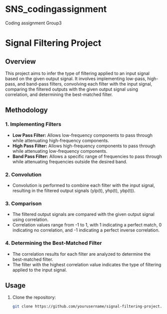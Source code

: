 # SNS_codingassignment
Coding assignment Group3
# Signal Filtering Project

## Overview

This project aims to infer the type of filtering applied to an input signal based on the given output signal. It involves implementing low-pass, high-pass, and band-pass filters, convolving each filter with the input signal, comparing the filtered outputs with the given output signal using correlation, and determining the best-matched filter.

## Methodology

### 1. Implementing Filters

- **Low Pass Filter:** Allows low-frequency components to pass through while attenuating high-frequency components.
- **High Pass Filter:** Allows high-frequency components to pass through while attenuating low-frequency components.
- **Band Pass Filter:** Allows a specific range of frequencies to pass through while attenuating frequencies outside the desired band.

### 2. Convolution

- Convolution is performed to combine each filter with the input signal, resulting in the filtered output signals (ylp(t), yhp(t), ybp(t)).

### 3. Comparison

- The filtered output signals are compared with the given output signal using correlation.
- Correlation values range from -1 to 1, with 1 indicating a perfect match, 0 indicating no correlation, and -1 indicating a perfect inverse correlation.

### 4. Determining the Best-Matched Filter

- The correlation results for each filter are analyzed to determine the best-matched filter.
- The filter with the highest correlation value indicates the type of filtering applied to the input signal.

## Usage

1. Clone the repository:

   ```bash
   git clone https://github.com/yourusername/signal-filtering-project.git
